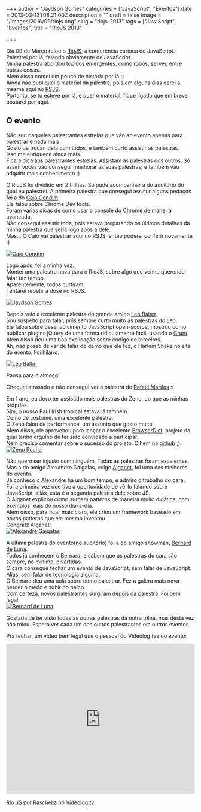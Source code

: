 +++
author = "Jaydson Gomes"
categories = ["JavaScript", "Eventos"]
date = 2013-03-13T08:21:00Z
description = ""
draft = false
image = "/images/2016/09/riojs.png"
slug = "riojs-2013"
tags = ["JavaScript", "Eventos"]
title = "RioJS 2013"

+++

Dia 09 de Março rolou o [RioJS](http://riojs.org/), a conferência carioca de JavaScript.  
Palestrei por lá, falando obviamente de JavaScript.  
Minha palestra abordou tópicos emergentes, como robôs, server, entre outras coisas.  
Além disso contei um pouco de história por lá :)  
Ainda não publiquei o material da palestra, pois em alguns dias darei a mesma aqui no [RSJS](http://rsjs.org).  
Portanto, se tu esteve por lá, e quer o material, fique ligado que em breve postarei por aqui.  

## O evento  
Não sou daqueles palestrantes estrelas que vão ao evento apenas para palestrar e nada mais.  
Gosto de trocar ideia com todos, e também curto assistir as palestras.  
Isso me enriquece ainda mais.  
Fica a dica aos palestrantes estrelas. Assistam as palestras dos outros. Só assim voces vão conseguir melhorar as suas palestras, e também vão adquirir mais conhecimento :)  

O RioJS foi dividido em 2 trilhas. Só pude acompanhar a do auditório do qual eu palestrei. 
A primeira palestra que consegui assistir alguns pedaços foi a do [Caio Gondim](http://www.twitter.com/caio_gondim).  
Ele falou sobre Chrome Dev tools.  
Foram várias dicas de como usar o console do Chrome de maneira avançada.  
Não consegui assistir toda, pois estava preparando os últimos detalhes da minha palestra que seria logo após a dele.  
Mas... O Caio vai palestrar aqui no RSJS, então poderei conferir novamente :)  

[![Caio Gondim](/images/2016/09/caio.jpg)](http://www.twitter.com/caio_gondim)

Logo após, foi a minha vez.  
Montei uma palestra nova para o RioJS, sobre algo que venho querendo falar faz tempo.  
Aparentemente, todos curtiram.  
Tentarei repetir a dose no RSJS.  

[![Jaydson Gomes](/images/2016/09/jaydson.jpg)](http://www.twitter.com/jaydson)  

Depois veio a excelente palestra do grande amigo [Leo Balter](http://www.twitter.com/leobalter).  
Sou suspeito para falar, pois sempre curto muito as palestras do Leo.  
Ele falou sobre desenvolvimento JavaScript open-source, mostrou como publicar plugins jQuery de uma forma ridiculamente fácil, usando o [Grunt](http://gruntjs.com/). Além disso deu uma boa explicação sobre código de terceiros.  
Ah, não posso deixar de falar do demo que ele fez, o Harlem Shake no site do evento. Foi hilário.  

[![Leo Balter](/images/2016/09/leo.jpg)](http://www.twitter.com/leobalter)

Pausa para o almoço!  

Cheguei atrasado e não consegui ver a palestra do [Rafael Martins](http://www.twitter.com/rafael_mws) :(  

Em 1 ano, eu devo ter assistido mais palestras do Zeno, do que as minhas próprias.  
Sim, o nosso Paul Irish tropical estava lá também.  
Como de costume, uma excelente palestra.  
O Zeno falou de performance, um assunto que gosto muito.  
Além disso, ele aproveitou para lançar o excelente [BrowserDiet](http://browserdiet.com/), projeto da qual tenho orgulho de ter sido convidado a participar.  
Nem preciso comentar sobre o sucesso do projeto. Olhem no [github](https://github.com/zenorocha/browser-diet) ;)
[![Zeno Rocha](/images/2016/09/zeno.jpg)](http://www.twitter.com/zenorocha)

Não quero ser injusto com ninguém. Todas as palestras foram excelentes.  
Mas a do amigo Alexandre Gaigalas, vulgo [Alganet](http://www.twitter.com/alganet), foi uma das melhores do evento.  
Já conheço o Alexandre há um bom tempo, e admiro o trabalho do cara.  
Foi a primeira vez que tive a oportunidade de vê-lo falando sobre JavaScript, aliás, esta é a segunda palestra dele sobre JS.  
O Alganet explicou como surgem patterns de maneira muito didática, com exemplos reais do nosso dia-a-dia.  
Além disso, para ficar mais claro, ele criou um framework baseado em novos patterns que ele mesmo inventou.  
Congratz Alganet!  
[![Alexandre Gaigalas](/images/2016/09/alganet.jpg)](http://www.twitter.com/alganet)  

A última palestra do evento(no auditório) foi a do amigo showman, [Bernard de Luna](http://www.twitter.com/bernarddeluna).  
Todos já conhecem o Bernard, e sabem que as palestras do cara são sempre, no mínimo, divertidas.  
O cara consegue fechar um evento de JavaScript, sem falar de JavaScript. Aliás, sem falar de tecnologia alguma.  
O Bernard deu uma aula sobre como palestrar. Fez a galera mais nova perder o medo e subir no palco.  
Com certeza, novos palestrantes surgiram depois da palestra. Foi bem legal.  
[![Bernard de Luna](/images/2016/09/bernard.jpg)](http://www.twitter.com/bernarddeluna)

Gostaria de ter visto todas as outras palestras da outra trilha, mas desta vez não rolou. Espero ver cada um dos outros palestrantes em outros eventos.  

Pra fechar, um vídeo bem legal que o pessoal do Videolog fez do evento:  
<iframe width="100%" height="400px" src="http://embed.videolog.tv/v/index.php?id_video=948533" scrolling="no" frameborder="0" webkitAllowFullScreen mozallowfullscreen allowFullScreen></iframe><p><a href="http://www.videolog.tv/video.php?id=948533" target="_blank">Rio JS</a> por <a href="http://www.videolog.tv/Raschella" target="_blank">Raschella</a>  no <a href="http://www.videolog.tv" target="_blank">Videolog.tv</a>.</p>